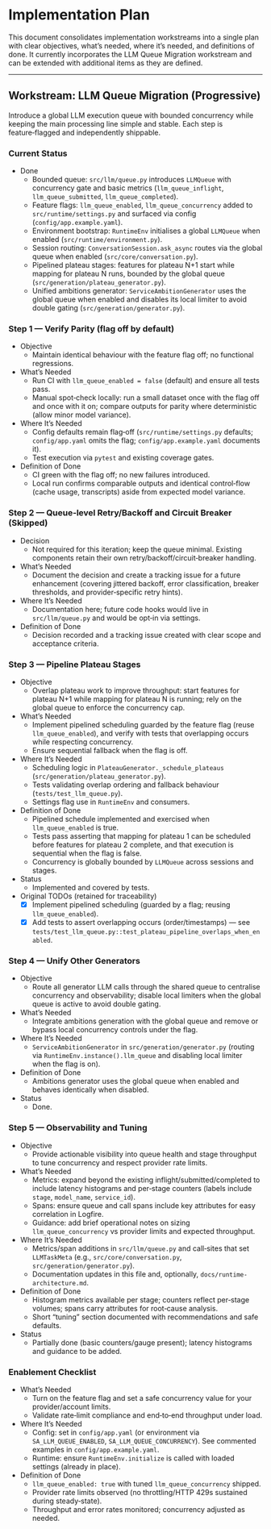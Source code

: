 # Implementation Plan

This document consolidates implementation workstreams into a single plan with clear objectives, what’s needed, where it’s needed, and definitions of done. It currently incorporates the LLM Queue Migration workstream and can be extended with additional items as they are defined.

---

## Workstream: LLM Queue Migration (Progressive)

Introduce a global LLM execution queue with bounded concurrency while keeping the main processing line simple and stable. Each step is feature‑flagged and independently shippable.

### Current Status

- Done
  - Bounded queue: `src/llm/queue.py` introduces `LLMQueue` with concurrency gate and basic metrics (`llm_queue_inflight`, `llm_queue_submitted`, `llm_queue_completed`).
  - Feature flags: `llm_queue_enabled`, `llm_queue_concurrency` added to `src/runtime/settings.py` and surfaced via config (`config/app.example.yaml`).
  - Environment bootstrap: `RuntimeEnv` initialises a global `LLMQueue` when enabled (`src/runtime/environment.py`).
  - Session routing: `ConversationSession.ask_async` routes via the global queue when enabled (`src/core/conversation.py`).
  - Pipelined plateau stages: features for plateau N+1 start while mapping for plateau N runs, bounded by the global queue (`src/generation/plateau_generator.py`).
  - Unified ambitions generator: `ServiceAmbitionGenerator` uses the global queue when enabled and disables its local limiter to avoid double gating (`src/generation/generator.py`).

### Step 1 — Verify Parity (flag off by default)

- Objective
  - Maintain identical behaviour with the feature flag off; no functional regressions.
- What’s Needed
  - Run CI with `llm_queue_enabled = false` (default) and ensure all tests pass.
  - Manual spot‑check locally: run a small dataset once with the flag off and once with it on; compare outputs for parity where deterministic (allow minor model variance).
- Where It’s Needed
  - Config defaults remain flag‑off (`src/runtime/settings.py` defaults; `config/app.yaml` omits the flag; `config/app.example.yaml` documents it).
  - Test execution via `pytest` and existing coverage gates.
- Definition of Done
  - CI green with the flag off; no new failures introduced.
  - Local run confirms comparable outputs and identical control‑flow (cache usage, transcripts) aside from expected model variance.

### Step 2 — Queue‑level Retry/Backoff and Circuit Breaker (Skipped)

- Decision
  - Not required for this iteration; keep the queue minimal. Existing components retain their own retry/backoff/circuit‑breaker handling.
- What’s Needed
  - Document the decision and create a tracking issue for a future enhancement (covering jittered backoff, error classification, breaker thresholds, and provider‑specific retry hints).
- Where It’s Needed
  - Documentation here; future code hooks would live in `src/llm/queue.py` and would be opt‑in via settings.
- Definition of Done
  - Decision recorded and a tracking issue created with clear scope and acceptance criteria.

### Step 3 — Pipeline Plateau Stages

- Objective
  - Overlap plateau work to improve throughput: start features for plateau N+1 while mapping for plateau N is running; rely on the global queue to enforce the concurrency cap.
- What’s Needed
  - Implement pipelined scheduling guarded by the feature flag (reuse `llm_queue_enabled`), and verify with tests that overlapping occurs while respecting concurrency.
  - Ensure sequential fallback when the flag is off.
- Where It’s Needed
  - Scheduling logic in `PlateauGenerator._schedule_plateaus` (`src/generation/plateau_generator.py`).
  - Tests validating overlap ordering and fallback behaviour (`tests/test_llm_queue.py`).
  - Settings flag use in `RuntimeEnv` and consumers.
- Definition of Done
  - Pipelined schedule implemented and exercised when `llm_queue_enabled` is true.
  - Tests pass asserting that mapping for plateau 1 can be scheduled before features for plateau 2 complete, and that execution is sequential when the flag is false.
  - Concurrency is globally bounded by `LLMQueue` across sessions and stages.
- Status
  - Implemented and covered by tests.
- Original TODOs (retained for traceability)
  - [x] Implement pipelined scheduling (guarded by a flag; reusing `llm_queue_enabled`).
  - [x] Add tests to assert overlapping occurs (order/timestamps) — see `tests/test_llm_queue.py::test_plateau_pipeline_overlaps_when_enabled`.

### Step 4 — Unify Other Generators

- Objective
  - Route all generator LLM calls through the shared queue to centralise concurrency and observability; disable local limiters when the global queue is active to avoid double gating.
- What’s Needed
  - Integrate ambitions generation with the global queue and remove or bypass local concurrency controls under the flag.
- Where It’s Needed
  - `ServiceAmbitionGenerator` in `src/generation/generator.py` (routing via `RuntimeEnv.instance().llm_queue` and disabling local limiter when the flag is on).
- Definition of Done
  - Ambitions generator uses the global queue when enabled and behaves identically when disabled.
- Status
  - Done.

### Step 5 — Observability and Tuning

- Objective
  - Provide actionable visibility into queue health and stage throughput to tune concurrency and respect provider rate limits.
- What’s Needed
  - Metrics: expand beyond the existing inflight/submitted/completed to include latency histograms and per‑stage counters (labels include `stage`, `model_name`, `service_id`).
  - Spans: ensure queue and call spans include key attributes for easy correlation in Logfire.
  - Guidance: add brief operational notes on sizing `llm_queue_concurrency` vs provider limits and expected throughput.
- Where It’s Needed
  - Metrics/span additions in `src/llm/queue.py` and call‑sites that set `LLMTaskMeta` (e.g., `src/core/conversation.py`, `src/generation/generator.py`).
  - Documentation updates in this file and, optionally, `docs/runtime-architecture.md`.
- Definition of Done
  - Histogram metrics available per stage; counters reflect per‑stage volumes; spans carry attributes for root‑cause analysis.
  - Short “tuning” section documented with recommendations and safe defaults.
- Status
  - Partially done (basic counters/gauge present); latency histograms and guidance to be added.

### Enablement Checklist

- What’s Needed
  - Turn on the feature flag and set a safe concurrency value for your provider/account limits.
  - Validate rate‑limit compliance and end‑to‑end throughput under load.
- Where It’s Needed
  - Config: set in `config/app.yaml` (or environment via `SA_LLM_QUEUE_ENABLED`, `SA_LLM_QUEUE_CONCURRENCY`). See commented examples in `config/app.example.yaml`.
  - Runtime: ensure `RuntimeEnv.initialize` is called with loaded settings (already in place).
- Definition of Done
  - `llm_queue_enabled: true` with tuned `llm_queue_concurrency` shipped.
  - Provider rate limits observed (no throttling/HTTP 429s sustained during steady‑state).
  - Throughput and error rates monitored; concurrency adjusted as needed.

